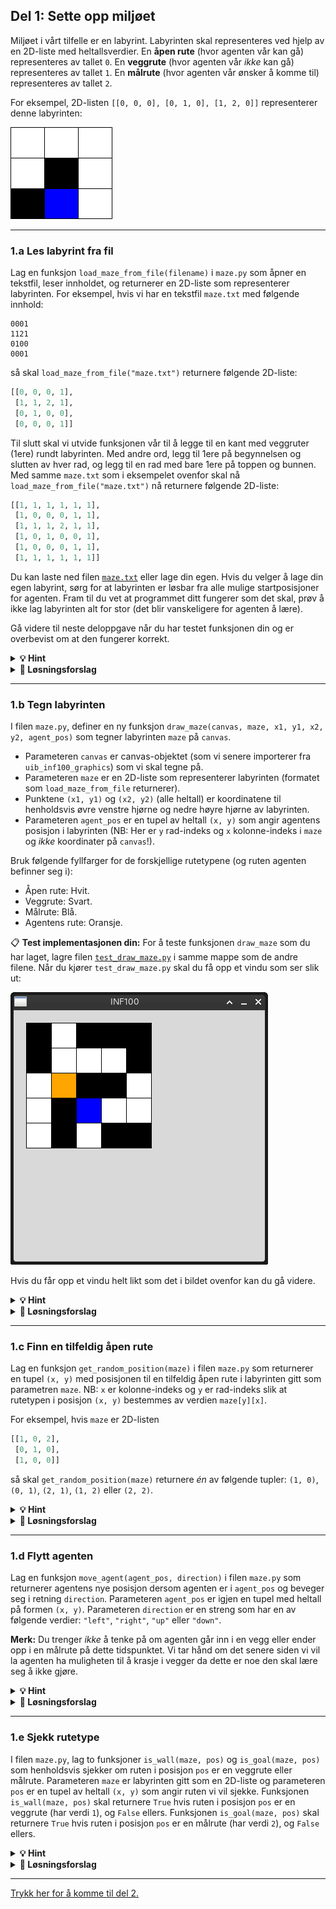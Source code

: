 ## Del 1: Sette opp miljøet

Miljøet i vårt tilfelle er en labyrint. Labyrinten skal representeres ved hjelp av en 2D-liste med heltallsverdier. En **åpen rute** (hvor agenten vår kan gå) representeres av tallet `0`. En **veggrute** (hvor agenten vår *ikke* kan gå) representeres av tallet `1`. En **målrute** (hvor agenten vår ønsker å komme til) representeres av tallet `2`. 

For eksempel, 2D-listen `[[0, 0, 0], [0, 1, 0], [1, 2, 0]]` representerer denne labyrinten:

![Eksempel på en liten labyrint.](./img/small_example_maze.png)

---

### 1.a Les labyrint fra fil 
Lag en funksjon `load_maze_from_file(filename)` i `maze.py` som åpner en tekstfil, leser innholdet, og returnerer en 2D-liste som representerer labyrinten. For eksempel, hvis vi har en tekstfil `maze.txt` med følgende innhold: 

```
0001
1121
0100
0001
```

så skal `load_maze_from_file("maze.txt")` returnere følgende 2D-liste:

```python
[[0, 0, 0, 1],
 [1, 1, 2, 1], 
 [0, 1, 0, 0],
 [0, 0, 0, 1]]
```

Til slutt skal vi utvide funksjonen vår til å legge til en kant med veggruter (1ere) rundt labyrinten. Med andre ord, legg til 1ere på begynnelsen og slutten av hver rad, og legg til en rad med bare 1ere på toppen og bunnen. Med samme `maze.txt` som i eksempelet ovenfor skal nå `load_maze_from_file("maze.txt")` nå returnere følgende 2D-liste:

```python
[[1, 1, 1, 1, 1, 1],
 [1, 0, 0, 0, 1, 1], 
 [1, 1, 1, 2, 1, 1], 
 [1, 0, 1, 0, 0, 1], 
 [1, 0, 0, 0, 1, 1], 
 [1, 1, 1, 1, 1, 1]]
```

Du kan laste ned filen [`maze.txt`](./maze.txt) eller lage din egen. Hvis du velger å lage din egen labyrint, sørg for at labyrinten er løsbar fra alle mulige startposisjoner for agenten. Fram til du vet at programmet ditt fungerer som det skal, prøv å ikke lag labyrinten alt for stor (det blir vanskeligere for agenten å lære).

Gå videre til neste deloppgave når du har testet funksjonen din og er overbevist om at den fungerer korrekt.

<details>
  <summary><b>&#128161; Hint</b></summary>

  - Bruk `with open(filename, "r") as f:` når du skal lese tekstfilen.
  - Iterer over linjene i filen ved å bruke `readlines()`. For eksempel: `for line in f.readlines():`.
  - Du kan bruke `+` til å sette sammen lister. For eksempel: `[1] + [1, 0, 1] + [0]` gir listen `[1, 1, 0, 1, 0]` og `[[1, 1]] + [[1, 0], [0, 1]] + [[0, 0]]` gir listen `[[1, 1], [1, 0], [0, 1], [0, 0]]`.

</details>

<details>
  <summary><b>&#129528; Løsningsforslag</b></summary>
  
```python
def load_maze_from_file(filename):
    maze = []
    with open(filename, "r") as f:
        for line in f.readlines():
            maze.append([1] + list(map(int, line.strip())) + [1])

    full_row = [[1] * len(maze[0])]
    return full_row + maze + full_row
```

</details>

---

### 1.b Tegn labyrinten 
I filen `maze.py`, definer en ny funksjon `draw_maze(canvas, maze, x1, y1, x2, y2, agent_pos)` som tegner labyrinten `maze` på `canvas`. 

- Parameteren `canvas` er canvas-objektet (som vi senere importerer fra `uib_inf100_graphics`) som vi skal tegne på.
- Parameteren `maze` er en 2D-liste som representerer labyrinten (formatet som `load_maze_from_file` returnerer).
- Punktene `(x1, y1)` og `(x2, y2)` (alle heltall) er koordinatene til henholdsvis øvre venstre hjørne og nedre høyre hjørne av labyrinten. 
- Parameteren `agent_pos` er en tupel av heltall `(x, y)` som angir agentens posisjon i labyrinten (NB: Her er `y` rad-indeks og `x` kolonne-indeks i `maze` og *ikke* koordinater på `canvas`!).

Bruk følgende fyllfarger for de forskjellige rutetypene (og ruten agenten befinner seg i):
- Åpen rute: Hvit. 
- Veggrute: Svart.
- Målrute: Blå.
- Agentens rute: Oransje.

&#128203; **Test implementasjonen din:** For å teste funksjonen `draw_maze` som du har laget, lagre filen [`test_draw_maze.py`](./test_draw_maze.py) i samme mappe som de andre filene. Når du kjører `test_draw_maze.py` skal du få opp et vindu som ser slik ut:

![Eksempel test av funksjonen draw_maze.](./img/test_draw_maze.png)

Hvis du får opp et vindu helt likt som det i bildet ovenfor kan du gå videre.

<details>
  <summary><b>&#128161; Hint</b></summary>
  
- Regn ut hvor mange rader og kolonner vi har og bruk dette til å regne ut høyden og bredden til hver rute i labyrinten.
- Bruk en nøstet for-løkke når du tegner rutene.
- For å tegne en rute på `canvas`, bruk funksjonen `canvas.create_rectangle(left, top, right, bottom, fill)` fra `uib_inf100_graphics`.
- Bruk verdien av `maze[i][j]` for å bestemme fargen ruten skal ha.

</details>

<details>
  <summary><b>&#129528; Løsningsforslag</b></summary>
  
```python
def draw_maze(canvas, maze, x1, y1, x2, y2, agent_pos):
    n_row, n_col = len(maze), len(maze[0])
    dx, dy = (x2 - x1) / n_col, (y2 - y1) / n_row

    for i in range(n_row):
        for j in range(n_col):
            top = y1 + dy * i
            left = x1 + dx * j
            bottom = top + dy
            right = left + dx

            if maze[i][j] == 1:
                fill = "black"
            elif maze[i][j] == 2:
                fill = "blue"
            else:
                fill = "white"

            if (j, i) == agent_pos:
                fill = "orange"

            canvas.create_rectangle(left, top, right, bottom, fill=fill)
```
</details>

---

### 1.c Finn en tilfeldig åpen rute

Lag en funksjon `get_random_position(maze)` i filen `maze.py` som returnerer en tupel `(x, y)` med posisjonen til en tilfeldig åpen rute i labyrinten gitt som parametren `maze`. NB: `x` er kolonne-indeks og `y` er rad-indeks slik at rutetypen i posisjon `(x, y)` bestemmes av verdien `maze[y][x]`.

For eksempel, hvis `maze` er 2D-listen
```python
[[1, 0, 2],
 [0, 1, 0],
 [1, 0, 0]]
```
så skal `get_random_position(maze)` returnere *én* av følgende tupler: `(1, 0)`, `(0, 1)`, `(2, 1)`, `(1, 2)` eller `(2, 2)`.

<details>
  <summary><b>&#128161; Hint</b></summary>
  
  - Importer `random` ved å legge til `import random` i begynnelsen av `maze.py`.
  - Bruk `random.randrange(a, b)` for å få et tilfeldig heltall mellom `a` og `b - 1`.
  - Bruk en while-løkke og returner når du finner en åpen rute.

</details>

<details>
  <summary><b>&#129528; Løsningsforslag</b></summary>

```python
def get_random_position(maze):
    n_row, n_col = len(maze), len(maze[0])
    while True:
        x, y = random.randrange(0, n_col), random.randrange(0, n_row)
        if maze[y][x] == 0:
            return (x, y)
```
 
</details>

---

### 1.d Flytt agenten

Lag en funksjon `move_agent(agent_pos, direction)` i filen `maze.py` som returnerer agentens nye posisjon dersom agenten er i `agent_pos` og beveger seg i retning `direction`. Parameteren `agent_pos` er igjen en tupel med heltall på formen `(x, y)`. Parameteren `direction` er en streng som har en av følgende verdier: `"left"`, `"right"`, `"up"` eller `"down"`.

**Merk:** Du trenger *ikke* å tenke på om agenten går inn i en vegg eller ender opp i en målrute på dette tidspunktet. Vi tar hånd om det senere siden vi vil la agenten ha muligheten til å krasje i vegger da dette er noe den skal lære seg å ikke gjøre.

<details>
  <summary><b>&#128161; Hint</b></summary>

Du kan bruke "early return" for å gjøre koden din lettere å lese. For eksempel funksjonen `foo(bar)` nedenfor returnerer 1 hvis bar har verdien "hello", 2 hvis bar har verdien "world" og 0 ellers.

```python
def foo(bar):
    if bar == "hello":
        return 1
    if bar == "world":
        return 2
    return 0
```

</details>

<details>
  <summary><b>&#129528; Løsningsforslag</b></summary>

```python
def move_agent(agent_pos, direction):
    x, y = agent_pos
    if direction == "left":
        return (x - 1, y)
    if direction == "right":
        return (x + 1, y)
    if direction == "up":
        return (x, y - 1)
    if direction == "down":
        return (x, y + 1)
    return agent_pos
```
 
</details>

---

### 1.e Sjekk rutetype

I filen `maze.py`, lag to funksjoner `is_wall(maze, pos)` og `is_goal(maze, pos)` som henholdsvis sjekker om ruten i posisjon `pos` er en veggrute eller målrute. Parameteren `maze` er labyrinten gitt som en 2D-liste og parameteren `pos` er en tupel av heltall `(x, y)` som angir ruten vi vil sjekke. Funksjonen `is_wall(maze, pos)` skal returnere `True` hvis ruten i posisjon `pos` er en veggrute (har verdi `1`), og `False` ellers. Funksjonen `is_goal(maze, pos)` skal returnere `True` hvis ruten i posisjon `pos` er en målrute (har verdi `2`), og `False` ellers.

<details>
  <summary><b>&#128161; Hint</b></summary>

  - Pakk ut tupelen `pos` som `x, y = pos` og sjekk verdien av `maze[y][x]`.

</details>

<details>
  <summary><b>&#129528; Løsningsforslag</b></summary>

```python
def is_wall(maze, pos):
    x, y = pos
    return maze[y][x] == 1

def is_goal(maze, pos):
    x, y = pos
    return maze[y][x] == 2
```
  
</details>

---

[Trykk her for å komme til del 2.](./part_2.md)
